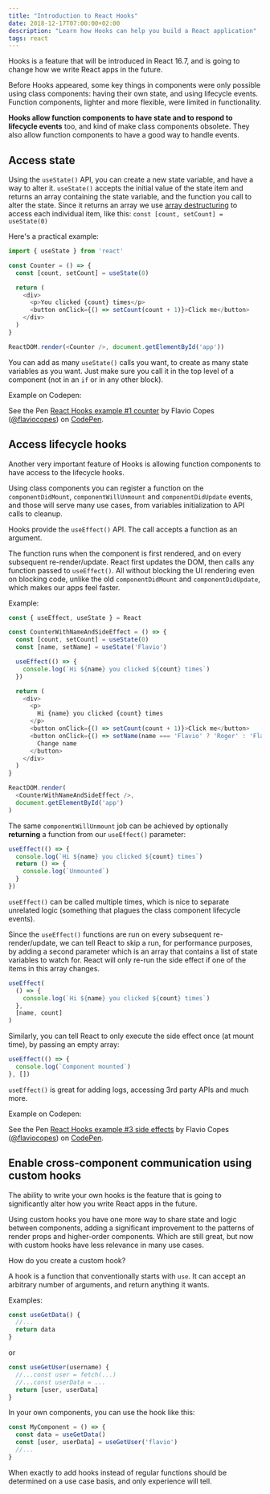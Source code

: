 ```yaml
---
title: "Introduction to React Hooks"
date: 2018-12-17T07:00:00+02:00
description: "Learn how Hooks can help you build a React application"
tags: react
---
```


Hooks is a feature that will be introduced in React 16.7, and is going to change how we write React apps in the future.

Before Hooks appeared, some key things in components were only possible using class components: having their own state, and using lifecycle events. Function components, lighter and more flexible, were limited in functionality.

**Hooks allow function components to have state and to respond to lifecycle events** too, and kind of make class components obsolete. They also allow function components to have a good way to handle events.

## Access state

Using the `useState()` API, you can create a new state variable, and have a way to alter it. `useState()` accepts the initial value of the state item and returns an array containing the state variable, and the function you call to alter the state. Since it returns an array we use [array destructuring](https://flaviocopes.com/es6/#destructuring-assignments) to access each individual item, like this: `const [count, setCount] = useState(0)`

Here's a practical example:

```js
import { useState } from 'react'

const Counter = () => {
  const [count, setCount] = useState(0)

  return (
    <div>
      <p>You clicked {count} times</p>
      <button onClick={() => setCount(count + 1)}>Click me</button>
    </div>
  )
}

ReactDOM.render(<Counter />, document.getElementById('app'))
```

You can add as many `useState()` calls you want, to create as many state variables as you want. Just make sure you call it in the top level of a component (not in an `if` or in any other block).

Example on Codepen:

<p data-height="446" data-theme-id="0" data-slug-hash="maVPKa" data-default-tab="js,result" data-user="flaviocopes" data-pen-title="React Hooks example #1 counter" class="codepen">See the Pen <a href="https://codepen.io/flaviocopes/pen/maVPKa/">React Hooks example #1 counter</a> by Flavio Copes (<a href="https://codepen.io/flaviocopes">@flaviocopes</a>) on <a href="https://codepen.io">CodePen</a>.</p>
<script async src="https://static.codepen.io/assets/embed/ei.js"></script>

## Access lifecycle hooks

Another very important feature of Hooks is allowing function components to have access to the lifecycle hooks.

Using class components you can register a function on the `componentDidMount`, `componentWillUnmount` and `componentDidUpdate` events, and those will serve many use cases, from variables initialization to API calls to cleanup.

Hooks provide the `useEffect()` API. The call accepts a function as an argument.

The function runs when the component is first rendered, and on every subsequent re-render/update. React first updates the DOM, then calls any function passed to `useEffect()`. All without blocking the UI rendering even on blocking code, unlike the old `componentDidMount` and `componentDidUpdate`, which makes our apps feel faster.

Example:

```js
const { useEffect, useState } = React

const CounterWithNameAndSideEffect = () => {
  const [count, setCount] = useState(0)
  const [name, setName] = useState('Flavio')

  useEffect(() => {
    console.log(`Hi ${name} you clicked ${count} times`)
  })

  return (
    <div>
      <p>
        Hi {name} you clicked {count} times
      </p>
      <button onClick={() => setCount(count + 1)}>Click me</button>
      <button onClick={() => setName(name === 'Flavio' ? 'Roger' : 'Flavio')}>
        Change name
      </button>
    </div>
  )
}

ReactDOM.render(
  <CounterWithNameAndSideEffect />,
  document.getElementById('app')
)
```

The same `componentWillUnmount` job can be achieved by optionally **returning** a function from our `useEffect()` parameter:

```js
useEffect(() => {
  console.log(`Hi ${name} you clicked ${count} times`)
  return () => {
    console.log(`Unmounted`)
  }
})
```

`useEffect()` can be called multiple times, which is nice to separate unrelated logic (something that plagues the class component lifecycle events).

Since the `useEffect()` functions are run on every subsequent re-render/update, we can tell React to skip a run, for performance purposes, by adding a second parameter which is an array that contains a list of state variables to watch for.
React will only re-run the side effect if one of the items in this array changes.

```js
useEffect(
  () => {
    console.log(`Hi ${name} you clicked ${count} times`)
  },
  [name, count]
)
```

Similarly, you can tell React to only execute the side effect once (at mount time), by passing an empty array:

```js
useEffect(() => {
  console.log(`Component mounted`)
}, [])
```

`useEffect()` is great for adding logs, accessing 3rd party APIs and much more.

Example on Codepen:

<p data-height="627" data-theme-id="0" data-slug-hash="WLrxXp" data-default-tab="js,result" data-user="flaviocopes" data-pen-title="React Hooks example #3 side effects" class="codepen">See the Pen <a href="https://codepen.io/flaviocopes/pen/WLrxXp/">React Hooks example #3 side effects</a> by Flavio Copes (<a href="https://codepen.io/flaviocopes">@flaviocopes</a>) on <a href="https://codepen.io">CodePen</a>.</p>
<script async src="https://static.codepen.io/assets/embed/ei.js"></script>

## Enable cross-component communication using custom hooks

The ability to write your own hooks is the feature that is going to significantly alter how you write React apps in the future.

Using custom hooks you have one more way to share state and logic between components, adding a significant improvement to the patterns of render props and higher-order components. Which are still great, but now with custom hooks have less relevance in many use cases.

How do you create a custom hook?

A hook is a function that conventionally starts with `use`. It can accept an arbitrary number of arguments, and return anything it wants.

Examples:

```js
const useGetData() {
  //...
  return data
}
```

or

```js
const useGetUser(username) {
  //...const user = fetch(...)
  //...const userData = ...
  return [user, userData]
}
```

In your own components, you can use the hook like this:

```js
const MyComponent = () => {
  const data = useGetData()
  const [user, userData] = useGetUser('flavio')
  //...
}
```

When exactly to add hooks instead of regular functions should be determined on a use case basis, and only experience will tell.
